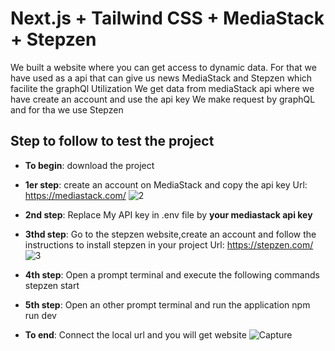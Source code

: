 # Next.js + Tailwind CSS + MediaStack + Stepzen
We built a website where you can get access to dynamic data. For that we have used as  a api that can give us news MediaStack and Stepzen which facilite the graphQl Utilization
We get data from mediaStack api where we have create an account and use the api key
We make request by graphQL and for tha we use Stepzen

## Step to follow to test the project
* **To begin**: download the project
* **1er step**: create an account on MediaStack and copy the api key
Url: https://mediastack.com/
![2](https://user-images.githubusercontent.com/97252877/219985543-bde187b2-00eb-48c9-9d75-8c8a8bb7e39a.PNG)
* **2nd step**: Replace My API key in .env file by **your mediastack api key**
* **3thd step**: Go to the stepzen website,create an account and follow the instructions to install stepzen in your project
Url: https://stepzen.com/
![3](https://user-images.githubusercontent.com/97252877/219985591-339b55c1-3777-4358-ba81-be06be609fad.PNG)

* **4th step**: Open a prompt terminal and execute the following commands
    stepzen start
* **5th step**: Open an other prompt terminal and run the application
    npm run dev
* **To end**: Connect the local url and you will get website
![Capture](https://user-images.githubusercontent.com/97252877/219985608-bed46b10-f029-4b1d-a61f-76487621b7a2.PNG)





